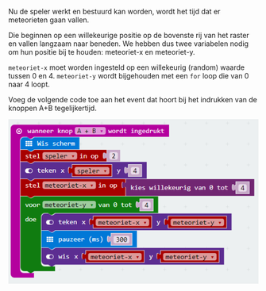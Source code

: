 Nu de speler werkt en bestuurd kan worden, wordt het tijd dat er meteorieten gaan vallen.

Die beginnen op een willekeurige positie op de bovenste rij van het raster en vallen langzaam naar beneden. We hebben dus twee variabelen nodig om hun positie bij te houden: meteoriet-x en meteoriet-y. 

`meteoriet-x` moet worden ingesteld op een willekeurig \(random\) waarde tussen 0 en 4. `meteoriet-y` wordt bijgehouden met een `for` loop die van 0 naar 4 loopt.

Voeg de volgende code toe aan het event dat hoort bij het indrukken van de knoppen A+B tegelijkertijd.

![](/assets/vallende_meteoriet.png)

